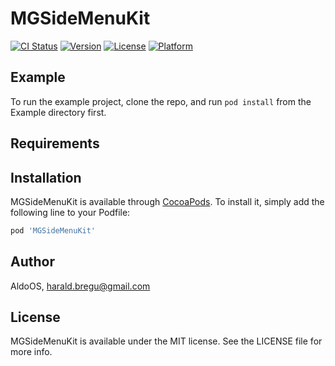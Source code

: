 # MGSideMenuKit

[![CI Status](https://img.shields.io/travis/AldoOS/MGSideMenuKit.svg?style=flat)](https://travis-ci.org/AldoOS/MGSideMenuKit)
[![Version](https://img.shields.io/cocoapods/v/MGSideMenuKit.svg?style=flat)](https://cocoapods.org/pods/MGSideMenuKit)
[![License](https://img.shields.io/cocoapods/l/MGSideMenuKit.svg?style=flat)](https://cocoapods.org/pods/MGSideMenuKit)
[![Platform](https://img.shields.io/cocoapods/p/MGSideMenuKit.svg?style=flat)](https://cocoapods.org/pods/MGSideMenuKit)

## Example

To run the example project, clone the repo, and run `pod install` from the Example directory first.

## Requirements

## Installation

MGSideMenuKit is available through [CocoaPods](https://cocoapods.org). To install
it, simply add the following line to your Podfile:

```ruby
pod 'MGSideMenuKit'
```

## Author

AldoOS, harald.bregu@gmail.com

## License

MGSideMenuKit is available under the MIT license. See the LICENSE file for more info.
